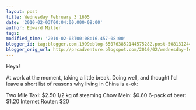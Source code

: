 ```yaml
---
layout: post
title: Wednesday February 3 1605
date: '2010-02-03T00:04:00.000-08:00'
author: Edward Miller
tags: 
modified_time: '2010-02-03T00:08:16.457-08:00'
blogger_id: tag:blogger.com,1999:blog-650763852144575282.post-5081312448171287488
blogger_orig_url: http://prcadventure.blogspot.com/2010/02/wednesday-february-3-1605.html
---
```


Heya!

At work at the moment, taking a little break. Doing well, and thought I'd leave a short list of reasons why living in China is a-ok:


Two Mile Taxi: $2.50
1/2 kg of steaming Chow Mein: $0.60
6-pack of beer: $1.20
Internet Router: $20

